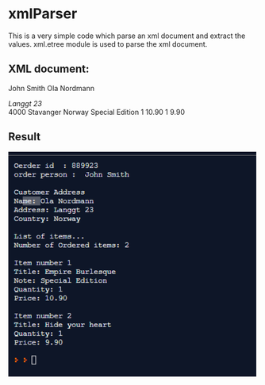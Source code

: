 # xmlParser
This is a very simple code which parse an xml document and extract the values. xml.etree module is used to parse the xml document.
## XML document:
<shiporder orderid="889923"
xmlns:xsi="http://www.w3.org/2001/XMLSchema-instance"
xsi:noNamespaceSchemaLocation="shiporder.xsd">
  <orderperson>John Smith</orderperson>
  <shipto>
    <name>Ola Nordmann</name>
    <address>Langgt 23</address>
    <city>4000 Stavanger</city>
    <country>Norway</country>
  </shipto>
  <item>
    <title>Empire Burlesque</title>
    <note>Special Edition</note>
    <quantity>1</quantity>
    <price>10.90</price>
  </item>
  <item>
    <title>Hide your heart</title>
    <quantity>1</quantity>
    <price>9.90</price>
  </item>
</shiporder>

## Result
 <div style="float:center">
 <img  src="result.PNG" width=500>
  </div>
